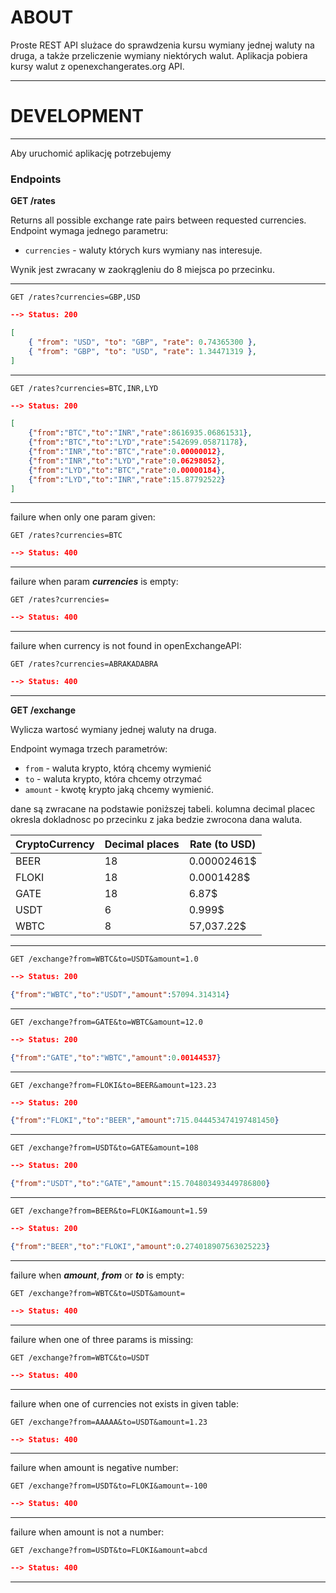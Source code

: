 # ABOUT

Proste REST API slużace do sprawdzenia kursu wymiany jednej waluty na druga, a także przeliczenie wymiany niektórych walut.
Aplikacja pobiera kursy walut z openexchangerates.org API.

---
# DEVELOPMENT

---

Aby uruchomić aplikację potrzebujemy 


### Endpoints

**GET /rates**

Returns all possible exchange rate pairs between requested currencies.  
Endpoint wymaga jednego parametru:

- `currencies` - waluty których kurs wymiany nas interesuje.

Wynik jest zwracany w zaokrągleniu do 8 miejsca po przecinku.

---
`GET /rates?currencies=GBP,USD`

```json
--> Status: 200

[
    { "from": "USD", "to": "GBP", "rate": 0.74365300 },
    { "from": "GBP", "to": "USD", "rate": 1.34471319 },
]
```
---

`GET /rates?currencies=BTC,INR,LYD`

```json
--> Status: 200

[
    {"from":"BTC","to":"INR","rate":8616935.06861531},
    {"from":"BTC","to":"LYD","rate":542699.05871178},
    {"from":"INR","to":"BTC","rate":0.00000012},
    {"from":"INR","to":"LYD","rate":0.06298052},
    {"from":"LYD","to":"BTC","rate":0.00000184},
    {"from":"LYD","to":"INR","rate":15.87792522}
]
```

---
failure when only one param given:

`GET /rates?currencies=BTC`

```json
--> Status: 400
```
---
failure when param ***currencies*** is empty:  

`GET /rates?currencies=`

```json
--> Status: 400
```
---
failure when currency is not found in openExchangeAPI:

`GET /rates?currencies=ABRAKADABRA`

```json
--> Status: 400
```
---



**GET /exchange**

Wylicza wartosć wymiany jednej waluty na druga.  

Endpoint wymaga trzech parametrów:
- `from` - waluta krypto, którą chcemy wymienić
- `to` - waluta krypto, która chcemy otrzymać
- `amount` - kwotę krypto jaką chcemy wymienić.

dane są zwracane na podstawie poniższej tabeli.
kolumna decimal placec okresla dokladnosc po przecinku z jaka bedzie zwrocona dana waluta.

| CryptoCurrency | Decimal places | Rate (to USD) |
| ----------- | ----------- | ----------- |
| BEER | 18 | 0.00002461$
| FLOKI | 18 | 0.0001428$
| GATE| 18 | 6.87$
| USDT | 6 | 0.999$
| WBTC | 8 | 57,037.22$

---
`GET /exchange?from=WBTC&to=USDT&amount=1.0`

```json
--> Status: 200

{"from":"WBTC","to":"USDT","amount":57094.314314}
```
---
`GET /exchange?from=GATE&to=WBTC&amount=12.0`

```json
--> Status: 200

{"from":"GATE","to":"WBTC","amount":0.00144537}
```
---
`GET /exchange?from=FLOKI&to=BEER&amount=123.23`

```json
--> Status: 200

{"from":"FLOKI","to":"BEER","amount":715.044453474197481450}
```
---
`GET /exchange?from=USDT&to=GATE&amount=108`

```json
--> Status: 200

{"from":"USDT","to":"GATE","amount":15.704803493449786800}
```
---
`GET /exchange?from=BEER&to=FLOKI&amount=1.59`

```json
--> Status: 200

{"from":"BEER","to":"FLOKI","amount":0.274018907563025223}
```
---
failure when ***amount***, ***from*** or ***to*** is empty:

`GET /exchange?from=WBTC&to=USDT&amount=`

```json
--> Status: 400
```
---
failure when one of three params is missing: 

`GET /exchange?from=WBTC&to=USDT`

```json
--> Status: 400
```
---
failure when one of currencies not exists in given table:

`GET /exchange?from=AAAAA&to=USDT&amount=1.23`

```json
--> Status: 400
```
---
failure when amount is negative number:

`GET /exchange?from=USDT&to=FLOKI&amount=-100`

```json
--> Status: 400
```
---
failure when amount is not a number:

`GET /exchange?from=USDT&to=FLOKI&amount=abcd`

```json
--> Status: 400
```
---
